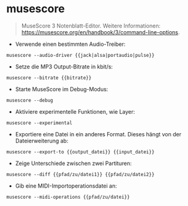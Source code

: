 # musescore

> MuseScore 3 Notenblatt-Editor.
> Weitere Informationen: <https://musescore.org/en/handbook/3/command-line-options>.

- Verwende einen bestimmten Audio-Treiber:

`musescore --audio-driver {{jack|alsa|portaudio|pulse}}`

- Setze die MP3 Output-Bitrate in kbit/s:

`musescore --bitrate {{bitrate}}`

- Starte MuseScore im Debug-Modus:

`musescore --debug`

- Aktiviere experimentelle Funktionen, wie Layer:

`musescore --experimental`

- Exportiere eine Datei in ein anderes Format. Dieses hängt von der Dateierweiterung ab:

`musescore --export-to {{output_datei}} {{input_datei}}`

- Zeige Unterschiede zwischen zwei Partituren:

`musescore --diff {{pfad/zu/datei1}} {{pfad/zu/datei2}}`

- Gib eine MIDI-Importoperationsdatei an:

`musescore --midi-operations {{pfad/zu/datei}}`
